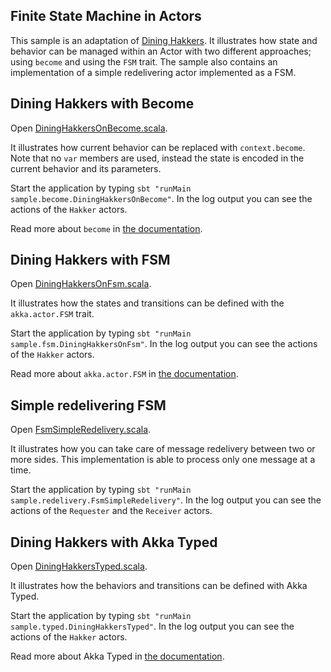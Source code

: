 ## Finite State Machine in Actors

This sample is an adaptation of [Dining Hakkers](http://www.dalnefre.com/wp/2010/08/dining-philosophers-in-humus/). It illustrates how state and behavior can be managed within an Actor with two different approaches; using `become` and using the `FSM` trait. The sample also contains an implementation of a simple redelivering actor implemented as a FSM.

## Dining Hakkers with Become

Open [DiningHakkersOnBecome.scala](src/main/scala/sample/become/DiningHakkersOnBecome.scala).

It illustrates how current behavior can be replaced with `context.become`. Note that no `var` members are used, instead the state is encoded in the current behavior and its parameters.

Start the application by typing `sbt "runMain sample.become.DiningHakkersOnBecome"`. In the log output you can see the actions of the `Hakker` actors.

Read more about `become` in [the documentation](http://doc.akka.io/docs/akka/2.5/scala/actors.html#Become_Unbecome).

## Dining Hakkers with FSM

Open [DiningHakkersOnFsm.scala](src/main/scala/sample/fsm/DiningHakkersOnFsm.scala).

It illustrates how the states and transitions can be defined with the `akka.actor.FSM` trait.

Start the application by typing `sbt "runMain sample.fsm.DiningHakkersOnFsm"`. In the log output you can see the actions of the `Hakker` actors.

Read more about `akka.actor.FSM` in [the documentation](http://doc.akka.io/docs/akka/2.5/scala/fsm.html).

## Simple redelivering FSM

Open [FsmSimpleRedelivery.scala](src/main/scala/sample/redelivery/FsmSimpleRedelivery.scala).

It illustrates how you can take care of message redelivery between two or more sides. This implementation is able to process only one message at a time.

Start the application by typing `sbt "runMain sample.redelivery.FsmSimpleRedelivery"`. In the log output you can see the actions of the `Requester` and the `Receiver` actors.

## Dining Hakkers with Akka Typed

Open [DiningHakkersTyped.scala](src/main/scala/sample/typed/DiningHakkersTyped.scala).

It illustrates how the behaviors and transitions can be defined with Akka Typed.

Start the application by typing `sbt "runMain sample.typed.DiningHakkersTyped"`. In the log output you can see the actions of the `Hakker` actors.

Read more about Akka Typed in [the documentation](http://doc.akka.io/docs/akka/current/typed).

